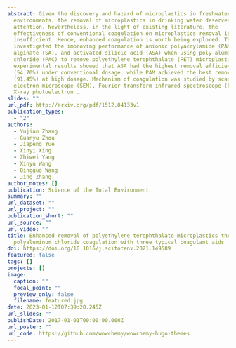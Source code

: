 ```yaml
---
abstract: Given the discovery and hazard of microplastics in freshwater
  environments, the removal of microplastics in drinking water deserves more
  attention. Nevertheless, in the light of existing literature, the
  effectiveness of conventional coagulation on microplastics removal is
  insufficient. Hence, enhanced coagulation is worth being explored. This study
  investigated the improving performance of anionic polyacrylamide (PAM), sodium
  alginate (SA), and activated silicic acid (ASA) when using poly‑aluminum
  chloride (PAC) to remove polyethylene terephthalate (PET) microplastics. The
  experimental results showed that ASA had the highest removal efficiency
  (54.70%) under conventional dosage, while PAM achieved the best removal effect
  (91.45%) at high dosage. Mechanism of coagulation was studied by scanning
  electron microscope (SEM), Fourier transform infrared spectroscope (FTIR),
  X-ray photoelectron …
slides: ""
url_pdf: http://arxiv.org/pdf/1512.04133v1
publication_types:
  - "2"
authors:
  - Yujian Zhang
  - Guanyu Zhou
  - Jiapeng Yue
  - Xinyi Xing
  - Zhiwei Yang
  - Xinyu Wang
  - Qingguo Wang
  - Jing Zhang
author_notes: []
publication: Science of the Total Environment
summary: ""
url_dataset: ""
url_project: ""
publication_short: ""
url_source: ""
url_video: ""
title: Enhanced removal of polyethylene terephthalate microplastics through
  polyaluminum chloride coagulation with three typical coagulant aids
doi: https://doi.org/10.1016/j.scitotenv.2021.149589
featured: false
tags: []
projects: []
image:
  caption: ""
  focal_point: ""
  preview_only: false
  filename: featured.jpg
date: 2023-01-12T07:39:28.245Z
url_slides: ""
publishDate: 2017-01-01T00:00:00.000Z
url_poster: ""
url_code: https://github.com/wowchemy/wowchemy-hugo-themes
---
```


